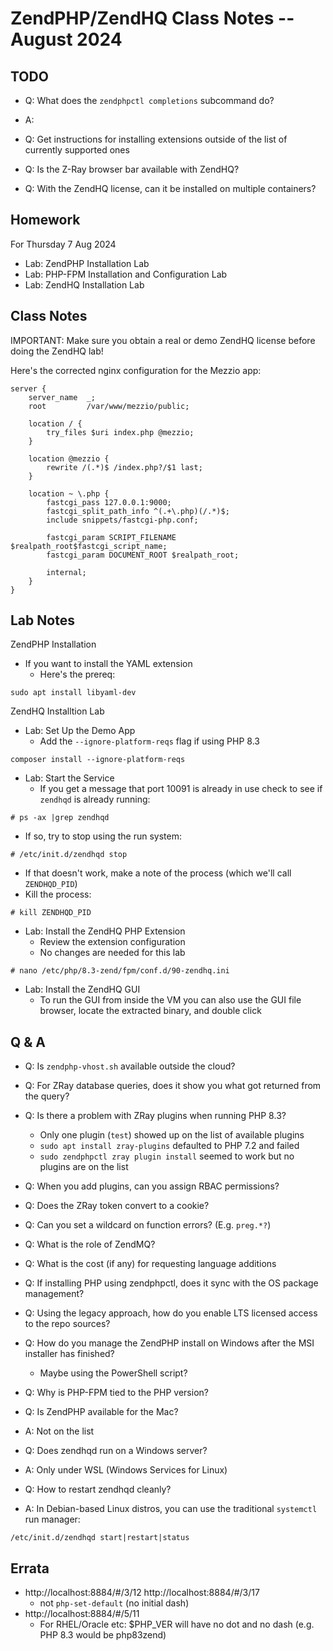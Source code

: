 # ZendPHP/ZendHQ Class Notes -- August 2024

## TODO
* Q: What does the `zendphpctl completions` subcommand do?
* A:

* Q: Get instructions for installing extensions outside of the list of currently supported ones

* Q: Is the Z-Ray browser bar available with ZendHQ?

* Q: With the ZendHQ license, can it be installed on multiple containers?


## Homework
For Thursday 7 Aug 2024
* Lab: ZendPHP Installation Lab
* Lab: PHP-FPM Installation and Configuration Lab
* Lab: ZendHQ Installation Lab

## Class Notes
IMPORTANT: Make sure you obtain a real or demo ZendHQ license before doing the ZendHQ lab!

Here's the corrected nginx configuration for the Mezzio app:
```
server {
    server_name  _;
    root         /var/www/mezzio/public;

    location / {
        try_files $uri index.php @mezzio;
    }

    location @mezzio {
        rewrite /(.*)$ /index.php?/$1 last;
    }

    location ~ \.php {
		fastcgi_pass 127.0.0.1:9000;
		fastcgi_split_path_info ^(.+\.php)(/.*)$;
		include snippets/fastcgi-php.conf;

		fastcgi_param SCRIPT_FILENAME $realpath_root$fastcgi_script_name;
		fastcgi_param DOCUMENT_ROOT $realpath_root;

		internal;
    }
}
```

## Lab Notes
ZendPHP Installation
* If you want to install the YAML extension
  * Here's the prereq:
```
sudo apt install libyaml-dev
```
ZendHQ Installtion Lab
* Lab: Set Up the Demo App
  * Add the `--ignore-platform-reqs` flag if using PHP 8.3
```
composer install --ignore-platform-reqs
```
* Lab: Start the Service
  * If you get a message that port 10091 is already in use check to see if `zendhqd` is already running:
```
# ps -ax |grep zendhqd
```
  * If so, try to stop using the run system:
```
# /etc/init.d/zendhqd stop
```
  * If that doesn't work, make a note of the process (which we'll call `ZENDHQD_PID`)
  * Kill the process:
```
# kill ZENDHQD_PID
```
* Lab: Install the ZendHQ PHP Extension
  * Review the extension configuration
  * No changes are needed for this lab
```
# nano /etc/php/8.3-zend/fpm/conf.d/90-zendhq.ini
```
* Lab: Install the ZendHQ GUI
  * To run the GUI from inside the VM you can also use the GUI file browser, locate the extracted binary, and double click
## Q & A
* Q: Is `zendphp-vhost.sh` available outside the cloud?

* Q: For ZRay database queries, does it show you what got returned from the query?

* Q: Is there a problem with ZRay plugins when running PHP 8.3?
  * Only one plugin (`test`) showed up on the list of available plugins
  * `sudo apt install zray-plugins` defaulted to PHP 7.2 and failed
  * `sudo zendphpctl zray plugin install` seemed to work but no plugins are on the list

* Q: When you add plugins, can you assign RBAC permissions?

* Q: Does the ZRay token convert to a cookie?

* Q: Can you set a wildcard on function errors? (E.g. `preg.*?`)

* Q: What is the role of ZendMQ?

* Q: What is the cost (if any) for requesting language additions

* Q: If installing PHP using zendphpctl, does it sync with the OS package management?

* Q: Using the legacy approach, how do you enable LTS licensed access to the repo sources?

* Q: How do you manage the ZendPHP install on Windows after the MSI installer has finished?
  * Maybe using the PowerShell script?

* Q: Why is PHP-FPM tied to the PHP version?

* Q: Is ZendPHP available for the Mac?
* A: Not on the list

* Q: Does zendhqd run on a Windows server?
* A: Only under WSL (Windows Services for Linux)

* Q: How to restart zendhqd cleanly?
* A: In Debian-based Linux distros, you can use the traditional `systemctl` run manager:
```
/etc/init.d/zendhqd start|restart|status
```

## Errata

* http://localhost:8884/#/3/12
http://localhost:8884/#/3/17
  * not `php-set-default` (no initial dash)
* http://localhost:8884/#/5/11
  * For RHEL/Oracle etc: $PHP_VER will have no dot and no dash (e.g. PHP 8.3 would be php83zend)
